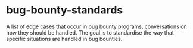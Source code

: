 # bug-bounty-standards
A list of edge cases that occur in bug bounty programs, conversations on how they should be handled. The goal is to standardise the way that specific situations are handled in bug bounties.
